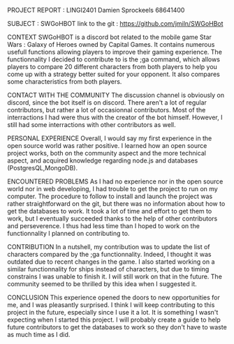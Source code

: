 PROJECT REPORT : LINGI2401
Damien Sprockeels	68641400

SUBJECT : SWGoHBOT
link to the git : https://github.com/jmiln/SWGoHBot

CONTEXT
	SWGoHBOT is a discord bot related to the mobile game Star Wars : Galaxy of Heroes owned by Capital Games. It contains 
numerous usefull functions allowing players to improve their gaming experience. The functionnality I decided to contribute to
is the ;ga command, which allows players to compare 20 different characters from both players to help you come up with a strategy
better suited for your opponent. It also compares some characteristics from both players.
	
CONTACT WITH THE COMMUNITY
	The discussion channel is obviously on discord, since the bot itself is on discord. There aren't a lot of regular contributors,
but rather a lot of occasionnal contributors. Most of the interractions I had were thus with the creator of the bot himself. However, 
I still had some interractions with other contributors as well.
	
PERSONAL EXPERIENCE
	Overall, I would say my first experience in the open source world was rather positive. I learned how an open source project works,
both on the community aspect and the more technical aspect, and acquired knowledge regarding node.js and databases (PostgresQL,MongoDB).

ENCOUNTERED PROBLEMS
	As I had no experience nor in the open source world nor in web developing, I had trouble to get the project to run on my 
computer. The procedure to follow to install and launch the project was rather straightforward on the git, but there was no
information about how to get the databases to work. It took a lot of time and effort to get them to work, but I eventually succeeded 
thanks to the help of other contributors and perseverence. I thus had less time than I hoped to work on the functionnality I planned 
on contributing to.

CONTRIBUTION
	In a nutshell, my contribution was to update the list of characters compared by the ;ga functionnality. Indeed, I thought it 
was outdated due to recent changes in the game. I also started working on a similar functionnality for ships instead of characters, 
but due to timing constrains I was unable to finish it. I will still work on that in the future. The community seemed to be thrilled 
by this idea when I suggested it.

CONCLUSION
	This experience opened the doors to new opportunities for me, and I was pleasantly surprised. I think I will keep 
contributing to this project in the future, especially since I use it a lot. It is something I wasn't expecting when I started 
this project. I will probably create a guide to help future contributors to get the databases to work so they don't have to waste 
as much time as I did.






